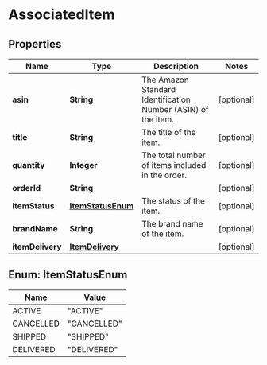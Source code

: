 # AssociatedItem

## Properties
Name | Type | Description | Notes
------------ | ------------- | ------------- | -------------
**asin** | **String** | The Amazon Standard Identification Number (ASIN) of the item. |  [optional]
**title** | **String** | The title of the item. |  [optional]
**quantity** | **Integer** | The total number of items included in the order. |  [optional]
**orderId** | **String** |  |  [optional]
**itemStatus** | [**ItemStatusEnum**](#ItemStatusEnum) | The status of the item. |  [optional]
**brandName** | **String** | The brand name of the item. |  [optional]
**itemDelivery** | [**ItemDelivery**](ItemDelivery.md) |  |  [optional]

<a name="ItemStatusEnum"></a>
## Enum: ItemStatusEnum
Name | Value
---- | -----
ACTIVE | &quot;ACTIVE&quot;
CANCELLED | &quot;CANCELLED&quot;
SHIPPED | &quot;SHIPPED&quot;
DELIVERED | &quot;DELIVERED&quot;
